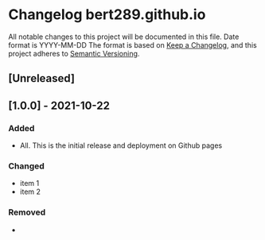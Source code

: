# Changelog bert289.github.io
All notable changes to this project will be documented in this file.
Date format is YYYY-MM-DD
The format is based on [Keep a Changelog](https://keepachangelog.com/en/1.0.0/),
and this project adheres to [Semantic Versioning](https://semver.org/spec/v2.0.0.html).

## [Unreleased]

## [1.0.0] - 2021-10-22
### Added
- All. This is the initial release and deployment on Github pages

### Changed
- item 1
- item 2

### Removed
-
